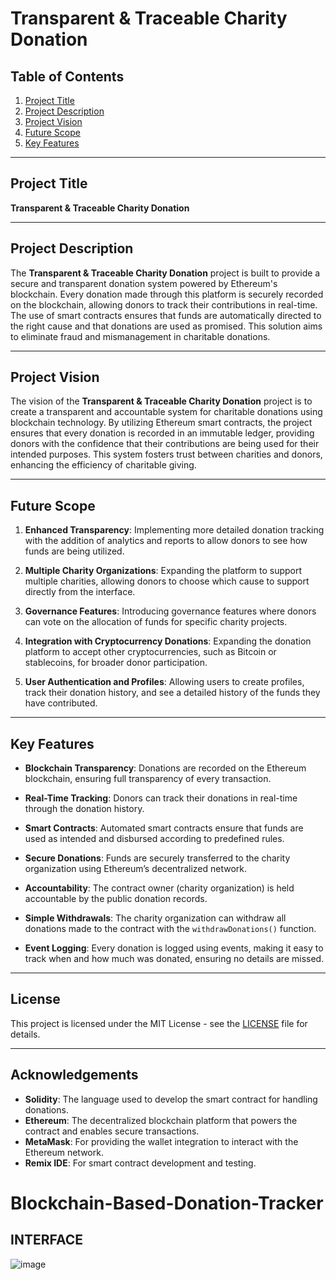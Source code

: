 # Transparent & Traceable Charity Donation

## Table of Contents
1. [Project Title](#project-title)
2. [Project Description](#project-description)
3. [Project Vision](#project-vision)
4. [Future Scope](#future-scope)
5. [Key Features](#key-features)

---

## Project Title

**Transparent & Traceable Charity Donation**

---

## Project Description

The **Transparent & Traceable Charity Donation** project is built to provide a secure and transparent donation system powered by Ethereum's blockchain. Every donation made through this platform is securely recorded on the blockchain, allowing donors to track their contributions in real-time. The use of smart contracts ensures that funds are automatically directed to the right cause and that donations are used as promised. This solution aims to eliminate fraud and mismanagement in charitable donations.

---

## Project Vision

The vision of the **Transparent & Traceable Charity Donation** project is to create a transparent and accountable system for charitable donations using blockchain technology. By utilizing Ethereum smart contracts, the project ensures that every donation is recorded in an immutable ledger, providing donors with the confidence that their contributions are being used for their intended purposes. This system fosters trust between charities and donors, enhancing the efficiency of charitable giving.

---

## Future Scope

1. **Enhanced Transparency**: Implementing more detailed donation tracking with the addition of analytics and reports to allow donors to see how funds are being utilized.
   
2. **Multiple Charity Organizations**: Expanding the platform to support multiple charities, allowing donors to choose which cause to support directly from the interface.
   
3. **Governance Features**: Introducing governance features where donors can vote on the allocation of funds for specific charity projects.

4. **Integration with Cryptocurrency Donations**: Expanding the donation platform to accept other cryptocurrencies, such as Bitcoin or stablecoins, for broader donor participation.
   
5. **User Authentication and Profiles**: Allowing users to create profiles, track their donation history, and see a detailed history of the funds they have contributed.

---

## Key Features

- **Blockchain Transparency**: Donations are recorded on the Ethereum blockchain, ensuring full transparency of every transaction.
  
- **Real-Time Tracking**: Donors can track their donations in real-time through the donation history.
  
- **Smart Contracts**: Automated smart contracts ensure that funds are used as intended and disbursed according to predefined rules.
  
- **Secure Donations**: Funds are securely transferred to the charity organization using Ethereum’s decentralized network.
  
- **Accountability**: The contract owner (charity organization) is held accountable by the public donation records.
  
- **Simple Withdrawals**: The charity organization can withdraw all donations made to the contract with the `withdrawDonations()` function.
  
- **Event Logging**: Every donation is logged using events, making it easy to track when and how much was donated, ensuring no details are missed.

---

## License

This project is licensed under the MIT License - see the [LICENSE](LICENSE) file for details.

---

## Acknowledgements

- **Solidity**: The language used to develop the smart contract for handling donations.
- **Ethereum**: The decentralized blockchain platform that powers the contract and enables secure transactions.
- **MetaMask**: For providing the wallet integration to interact with the Ethereum network.
- **Remix IDE**: For smart contract development and testing.
# Blockchain-Based-Donation-Tracker

## INTERFACE
![image](https://github.com/user-attachments/assets/60c9decc-04cf-4885-83fa-ffd2da59c675)

